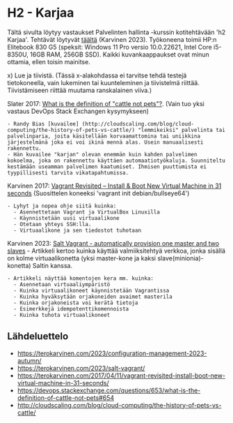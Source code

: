 # H2 - Karjaa

Tältä sivulta löytyy vastaukset Palvelinten hallinta -kurssin kotitehtävään 'h2 Karjaa'. Tehtävät löytyvät [täältä](https://terokarvinen.com/2023/configuration-management-2023-autumn/) (Karvinen 2023). Työkoneena toimii HP:n Elitebook 830 G5 (speksit: Windows 11 Pro versio 10.0.22621, Intel Core i5-8350U, 16GB RAM, 256GB SSD). Kaikki kuvankaappaukset ovat minun ottamia, ellen toisin mainitse.

x) Lue ja tiivistä. (Tässä x-alakohdassa ei tarvitse tehdä testejä tietokoneella, vain lukeminen tai kuunteleminen ja tiivistelmä riittää. Tiivistämiseen riittää muutama ranskalainen viiva.)

  Slater 2017: [What is the definition of "cattle not pets"?](https://devops.stackexchange.com/questions/653/what-is-the-definition-of-cattle-not-pets#654). (Vain tuo yksi vastaus DevOps Stack Exchangen kysymykseen)
  
    - Randy Bias [kuvailee] (http://cloudscaling.com/blog/cloud-computing/the-history-of-pets-vs-cattle/) "lemmikeiksi" palvelinta tai palvelinparia, joita käsitellään korvaamattomina tai uniikkina järjestelmänä joka ei voi ikinä mennä alas. Usein manuaalisesti rakennettu.
    - Hän kuvailee "karjan" olevan enemmän kuin kahden palvelimen kokoelma, joka on rakennettu käyttäen automaatiotyökaluja. Suunniteltu kestämään useamman palvelimen kaatumiset. Ihmisen puuttumista ei tyypillisesti tarvita vikatapahtumissa.
    
  Karvinen 2017: [Vagrant Revisited – Install & Boot New Virtual Machine in 31 seconds](https://terokarvinen.com/2017/04/11/vagrant-revisited-install-boot-new-virtual-machine-in-31-seconds/) (Suosittelen koneeksi 'vagrant init debian/bullseye64')
  
    - Lyhyt ja nopea ohje siitä kuinka:
      - Asennettetaan Vagrant ja VirtualBox Linuxilla
      - Käynnistetään uusi virtuaalikone
      - Otetaan yhteys SSH:lla.
      - Virtuaalikone ja sen tiedostot tuhotaan
      
  Karvinen 2023: [Salt Vagrant - automatically provision one master and two slaves](https://terokarvinen.com/2023/salt-vagrant/)
    - Artikkeli kertoo kuinka käyttää valmiiksitehtyä verkkoa, jonka sisällä on kolme virtuaalikonetta (yksi master-kone ja kaksi slave(minionia)-konetta) Saltin kanssa.
    
    - Artikkeli näyttää komentojen kera mm. kuinka:
      - Asennetaan virtuaaliympäristö
      - Kuinka virtuaalikoneet käynnistetään Vagrantissa
      - Kuinka hyväksytään orjakoneiden avaimet masterila
      - Kuinka orjakoneista voi kerätä tietoja
      - Esimerkkejä idempotenttikomennoista
      - Kuinka tuhota virtuaalikoneet
    



## Lähdeluettelo
- https://terokarvinen.com/2023/configuration-management-2023-autumn/
- https://terokarvinen.com/2023/salt-vagrant/
- https://terokarvinen.com/2017/04/11/vagrant-revisited-install-boot-new-virtual-machine-in-31-seconds/
- https://devops.stackexchange.com/questions/653/what-is-the-definition-of-cattle-not-pets#654
- http://cloudscaling.com/blog/cloud-computing/the-history-of-pets-vs-cattle/
